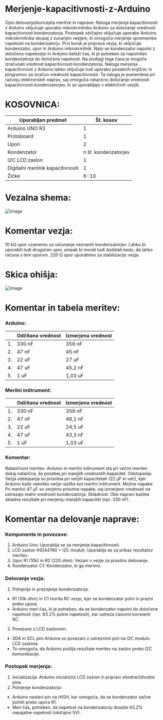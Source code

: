 # Merjenje-kapacitivnosti-z-Arduino
 
Opis delovanja/koncepta meritve in naprave:
Naloga merjenja kapacitivnosti z Arduino vključuje uporabo mikrokrmilnika Arduino za določanje vrednosti kapacitivnosti kondenzatorja. Postopek običajno vključuje uporabo Arduino mikrokrmilnika skupaj z zunanjim vezjem, ki omogoča merjenje spremembe napetosti na kondenzatorju.
Prvi korak je priprava vezja, ki vključuje kondenzator, upor in Arduino mikrokrmilnik. Nato se kondenzator napolni z določeno napetostjo in Arduino beleži čas, ki je potreben za napolnitev kondenzatorja do določene napetosti. Na podlagi tega časa je mogoče izračunati vrednost kapacitivnosti kondenzatorja.
Naloga merjenja kapacitivnosti z Arduino lahko vključuje tudi uporabo posebnih knjižnic in programov za izračun vrednosti kapacitivnosti. Ta naloga je pomembna pri razvoju elektronskih naprav, saj omogoča natančno določanje vrednosti kapacitivnosti kondenzatorjev, ki se uporabljajo v električnih vezjih.


# KOSOVNICA:

|Uporabljen predmet|Št. kosov|
|---|---|
|Arduino UNO R3|   1   |
|Protoboard|   1   |
|Upori|   2   |
|Kondenzator|   n št. kondenzatorjev   |
|I2C LCD zaslon|   1   |
|Digitalni merilnik kapacitivnosti|   1   |
|Žičke|   6-10   |

# Vezalna shema:

![image](https://github.com/NoSiht/Merjenje-kapacitivnosti-z-Arduino/assets/161247741/e58da991-aab1-420e-b7c2-e1e0fd61614b)

# Komentar vezja:
10 kΩ upor vzamemo za računanje neznanih kondenzatorjev. Lahko bi uporabili tudi drugačen upor, ampak bi morali tudi dodelati kodo, da lahko računa s tem uporom.
220 Ω upor uporabimo za stabilizacijo vezja.

# Skica ohišja:
![image](https://github.com/NoSiht/Merjenje-kapacitivnosti-z-Arduino/assets/161247741/7ea2c81a-83ab-462a-9bec-480ca04d0f48)

# Komentar in tabela meritev:
### Arduino:
|      | Odčitana vrednost | Izmerjena vrednost |
|---|---|---|
|1.| 330 nF | 359 nF |
|2.| 47 nF | 45 nF |
|3.| 22 uF | 27 uF |
|4.| 47 uF | 45,2 nF |
|5.| 1 uF | 1,03 uF |

### Merilni inštrument:
|      | Odčitana vrednost | Izmerjena vrednost |
|---|---|---|
|1.| 330 nF | 359 nF |
|2.| 47 nF | 46,1 nF |
|3.| 22 uF | 24,5 uF |
|4.| 47 uF | 43,3 nF |
|5.| 1 uF | 1,03 uF |

### Komentar:
Natančnost meritev: Arduino in merilni inštrument sta pri večini meritev dokaj natančna, še posebej pri manjših vrednostih kapacitet.
Odstopanja: Večja odstopanja so prisotna pri večjih kapacitetah (22 µF in več), kjer Arduino kaže nekoliko večje razlike kot merilni inštrument.
Možne napake: Pri meritvi 47 µF so verjetno prisotne napake, saj izmerjene vrednosti ne ustrezajo realni vrednosti kondenzatorja.
Skladnost: Obe napravi kažeta skladne rezultate pri merjenju manjših kapacitet (npr. 330 nF).

# Komentar na delovanje naprave:

### Komponente in povezave:
1. Arduino Uno: Uporablja se za merjenje kapacitivnosti.
2. LCD zaslon (HD44780 + I2C modul): Uporablja se za prikaz rezultatov meritev.
3. Upor R1 (10k) in R2 (220 ohm): Vezani v vezje za pravilno delovanje.
4. Kondenzator C1: Kondenzator, ki ga merimo.

### Delovanje vezja:
1. Polnjenje in praznjenje kondenzatorja:
- R1 (10k ohm) in C1 tvorita RC vezje, kjer se kondenzator polni in prazni preko upora.
- Arduino meri čas, ki je potreben, da se kondenzator napolni do določene napetosti (npr. 63.2% polne napetosti), kar ustreza časovni konstanti RC.
2. Povezave z LCD zaslonom:
- SDA in SCL pini Arduina so povezani z ustreznimi pini na I2C modulu LCD zaslona.
- To omogoča, da Arduino pošilja rezultate meritev na zaslon preko I2C komunikacije.

### Postopek merjenja:
1. Inicializacija: Arduino inicializira LCD zaslon in pripravi vhodne/izhodne pine.
2. Polnjenje kondenzatorja:
- Arduino nastavi pin na HIGH, kar omogoča, da se kondenzator začne polniti preko upora R1.
- Meri čas, potreben, da napetost na kondenzatorju doseže 63.2% napajalne napetosti (običajno 5V).


